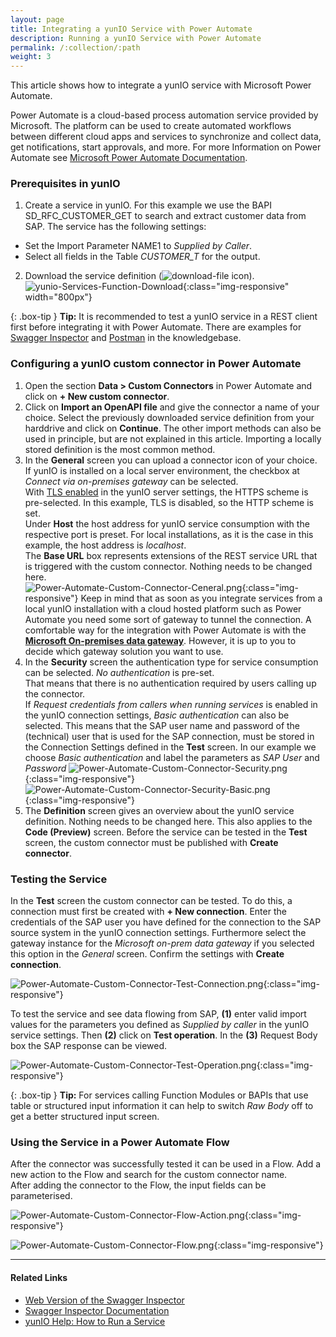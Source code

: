 ```yaml
---
layout: page
title: Integrating a yunIO Service with Power Automate
description: Running a yunIO Service with Power Automate
permalink: /:collection/:path
weight: 3
---
```


This article shows how to integrate a yunIO service with Microsoft Power Automate.

Power Automate is a cloud-based process automation service provided by Microsoft. The platform can be used to create automated workflows between different cloud apps and services to synchronize and collect data, get notifications, start approvals, and more. 
For more Information on Power Automate see [Microsoft Power Automate Documentation](https://docs.microsoft.com/en-us/power-automate/).

### Prerequisites in yunIO

1. Create a service in yunIO. For this example we use the BAPI SD_RFC_CUSTOMER_GET to search and extract customer data from SAP. 
The service has the following settings:<br>
- Set the Import Parameter NAME1 to *Supplied by Caller*.
- Select all fields in the Table *CUSTOMER_T* for the output.
2. Download the service definition (![download-file](/img/contents/yunio/download.png) icon).<br>
![yunio-Services-Function-Download](/img/contents/yunio/yunio-run-services-function-download.png){:class="img-responsive" width="800px"}

{: .box-tip }
**Tip:** It is recommended to test a yunIO service in a REST client first before integrating it with Power Automate. There are examples for [Swagger Inspector](https://kb.theobald-software.com/yunio/running-a-yunio-service-in-swagger-inspector) and [Postman](https://kb.theobald-software.com/yunio/running-a-yunio-service-in-postman) in the knowledgebase. 


### Configuring a yunIO custom connector in Power Automate

1. Open the section **Data > Custom Connectors** in Power Automate and click on **+ New custom connector**.
2. Click on **Import an OpenAPI file** and give the connector a name of your choice. Select the previously downloaded service definition from your harddrive and click on **Continue**.
The other import methods can also be used in principle, but are not explained in this article. Importing a locally stored definition is the most common method. 
3. In the **General** screen you can upload a connector icon of your choice. <br> If yunIO is installed on a local server environment, the checkbox at *Connect via on-premises gateway* can be selected.<br>
With [TLS enabled](https://help.theobald-software.com/en/yunio/server-settings#transport-layer-security) in the yunIO server settings, the HTTPS scheme is pre-selected. In this example, TLS is disabled, so the HTTP scheme is set.<br> 
Under **Host** the host address for yunIO service consumption with the respective port is preset. For local installations, as it is the case in this example, the host address is *localhost*.<br> 
The **Base URL** box represents extensions of the REST service URL that is triggered with the custom connector. Nothing needs to be changed here. <br>
![Power-Automate-Custom-Connector-Ceneral.png](/img/contents/yunio/power-automate-custom-connector-general.png){:class="img-responsive"}
Keep in mind that as soon as you integrate services from a local yunIO installation with a cloud hosted platform such as Power Automate you need some sort of gateway to tunnel the connection.
A comfortable way for the integration with Power Automate is with the [**Microsoft On-premises data gateway**](https://docs.microsoft.com/en-us/data-integration/gateway/). However, it is up to you to decide which gateway solution you want to use.   
4. In the **Security** screen the authentication type for service consumption can be selected. *No authentication* is pre-set. <br>
That means that there is no authentication required by users calling up the connector. <br>
If *Request credentials from callers when running services* is enabled in the yunIO connection settings, *Basic authentication* can also be selected. 
This means that the SAP user name and password of the (technical) user that is used for the SAP connection, must be stored in the Connection Settings defined in the **Test** screen.
In our example we choose *Basic authentication* and label the parameters as *SAP User* and *Password*
![Power-Automate-Custom-Connector-Security.png](/img/contents/yunio/power-automate-custom-connector-security.png){:class="img-responsive"} 
![Power-Automate-Custom-Connector-Security-Basic.png](/img/contents/yunio/power-automate-custom-connector-security-basic.png){:class="img-responsive"} 
5. The **Definition** screen gives an overview about the yunIO service definition. Nothing needs to be changed here. This also applies to the **Code (Preview)** screen.
Before the service can be tested in the **Test** screen, the custom connector must be published with **Create connector**. 

### Testing the Service

In the **Test** screen the custom connector can be tested. To do this, a connection must first be created with **+ New connection**. 
Enter the credentials of the SAP user you have defined for the connection to the SAP source system in the yunIO connection settings. Furthermore select the gateway instance for the *Microsoft on-prem data gateway* if you selected this option in the *General* screen.
Confirm the settings with **Create connection**.   

![Power-Automate-Custom-Connector-Test-Connection.png](/img/contents/yunio/power-automate-custom-connector-test-connection.png){:class="img-responsive"} 


To test the service and see data flowing from SAP, **(1)** enter valid import values for the parameters you defined as *Supplied by caller* in the yunIO service settings. 
Then **(2)** click on **Test operation**. In the **(3)** Request Body box the SAP response can be viewed. 

![Power-Automate-Custom-Connector-Test-Operation.png](/img/contents/yunio/power-automate-custom-connector-test-operation.png){:class="img-responsive"} 

{: .box-tip }
**Tip:** For services calling Function Modules or BAPIs that use table or structured input information it can help to switch *Raw Body* off to get a better structured input screen.


### Using the Service in a Power Automate Flow
After the connector was successfully tested it can be used in a Flow. Add a new action to the Flow and search for the custom connector name. <br>
After adding the connector to the Flow, the input fields can be parameterised.

![Power-Automate-Custom-Connector-Flow-Action.png](/img/contents/yunio/power-automate-custom-connector-flow-action.png){:class="img-responsive"} 

![Power-Automate-Custom-Connector-Flow.png](/img/contents/yunio/power-automate-custom-connector-flow.png){:class="img-responsive"} 

******

#### Related Links
- [Web Version of the Swagger Inspector](https://inspector.swagger.io/builder)
- [Swagger Inspector Documentation](https://swagger.io/docs/swagger-inspector/how-to-use-swagger-inspector/)
- [yunIO Help: How to Run a Service](https://help.theobald-software.com/en/yunio#how-to-run-a-service)